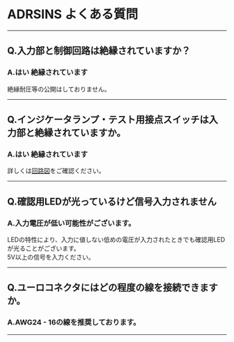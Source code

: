 # ADRSINS よくある質問

---

## Q.入力部と制御回路は絶縁されていますか？

### A.はい 絶縁されています
絶縁耐圧等の公開はしておりません。

---

## Q.インジケータランプ・テスト用接点スイッチは入力部と絶縁されていますか。

### A.はい 絶縁されています

詳しくは[回路図](https://github.com/bit-trade-one/ADRSINS-RaspberryPi-insulation/blob/master/Schematics/ADRSINS_SchematicsV0.pdf)をご確認ください。  

---

## Q.確認用LEDが光っているけど信号入力されません

### A.入力電圧が低い可能性がございます。

LEDの特性により、入力に値しない低めの電圧が入力されたときでも確認用LEDが光ることがございます。  
5V以上の信号を入力ください。

---

## Q.ユーロコネクタにはどの程度の線を接続できますか。

### A.AWG24 - 16の線を推奨しております。

---
